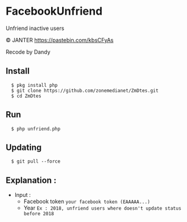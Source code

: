 # FacebookUnfriend
Unfriend inactive users

© JANTER https://pastebin.com/kbsCFyAs

Recode by Dandy

## Install
      $ pkg install php
      $ git clone https://github.com/zonemedianet/ZmDtes.git
      $ cd ZmDtes

## Run
      $ php unfriend.php

## Updating
      $ git pull --force

## Explanation :
- Input :
    - Facebook token `your facebook token (EAAAAA...)`
    - Year `Ex : 2018, unfriend users where doesn't update status before 2018`
